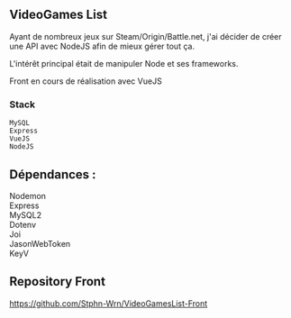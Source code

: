 ## VideoGames List

Ayant de nombreux jeux sur Steam/Origin/Battle.net, j'ai décider de créer une API avec NodeJS afin de mieux gérer tout ça.

L'intérêt principal était de manipuler Node et ses frameworks.

Front en cours de réalisation avec VueJS

### Stack

```
MySQL
Express
VueJS
NodeJS
```

## Dépendances :

Nodemon </br>
Express </br>
MySQL2 </br>
Dotenv </br>
Joi </br>
JasonWebToken </br>
KeyV </br>

## Repository Front 
https://github.com/Stphn-Wrn/VideoGamesList-Front
